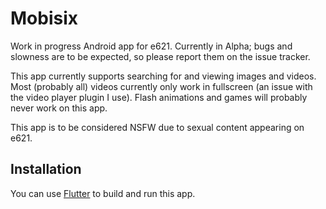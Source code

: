 # Mobisix
Work in progress Android app for e621. Currently in Alpha; bugs and slowness are to be expected, so please report them on the issue tracker.

This app currently supports searching for and viewing images and videos. Most (probably all) videos currently only work in fullscreen (an issue with the video player plugin I use). Flash animations and games will probably never work on this app.

This app is to be considered NSFW due to sexual content appearing on e621.

## Installation
You can use [Flutter](https://flutter.io) to build and run this app.
